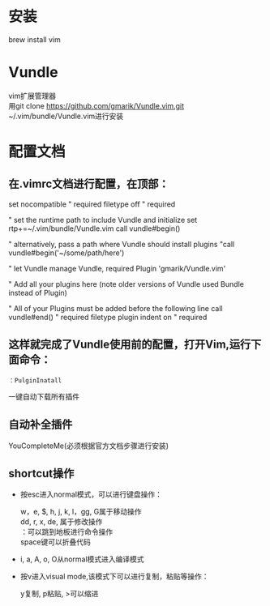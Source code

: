 # 安装
brew install vim

# Vundle
vim扩展管理器  
用git clone https://github.com/gmarik/Vundle.vim.git ~/.vim/bundle/Vundle.vim进行安装

# 配置文档
## 在.vimrc文档进行配置，在顶部： 
set nocompatible              " required
filetype off                  " required

" set the runtime path to include Vundle and initialize
set rtp+=~/.vim/bundle/Vundle.vim
call vundle#begin()

" alternatively, pass a path where Vundle should install plugins
"call vundle#begin('~/some/path/here')

" let Vundle manage Vundle, required
Plugin 'gmarik/Vundle.vim'

" Add all your plugins here (note older versions of Vundle used Bundle instead of Plugin)


" All of your Plugins must be added before the following line
call vundle#end()            " required
filetype plugin indent on    " required

## 这样就完成了Vundle使用前的配置，打开Vim,运行下面命令：
	：PulginInatall  
一键自动下载所有插件

## 自动补全插件
YouCompleteMe(必须根据官方文档步骤进行安装)

## shortcut操作
* 按esc进入normal模式，可以进行键盘操作：
  
	w，e, $, h, j, k, l，gg, G属于移动操作  
	dd, r, x, de, 属于修改操作  
	：可以跳到地板进行命令操作  
	space键可以折叠代码  
* i, a, A, o, O从normal模式进入编译模式
* 按v进入visual mode,该模式下可以进行复制，粘贴等操作： 
 
	y复制, p粘贴, >可以缩进

